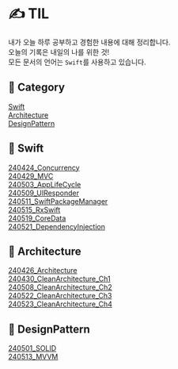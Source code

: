 # ✍️ TIL
내가 오늘 하루 공부하고 경험한 내용에 대해 정리합니다.</br>
오늘의 기록은 내일의 나를 위한 것!</br>
모든 문서의 언어는 `Swift`를 사용하고 있습니다.</br>

## 📝 Category
[Swift](#-Swift)</br>
[Architecture](#-Architecture)</br>
[DesignPattern](#-DesignPattern)</br>

## 📂 Swift
[240424_Concurrency](https://github.com/Diana-yjh/TIL/blob/main/Swift/240424_Concurrency.md)</br>
[240429_MVC](https://github.com/Diana-yjh/TIL/blob/main/Swift/240429_MVC.md)</br>
[240503_AppLifeCycle](https://github.com/Diana-yjh/TIL/blob/main/Swift/240503_AppLifeCycle.md)</br>
[240509_UIResponder](https://github.com/Diana-yjh/TIL/blob/main/Swift/240509_UIResponder.md)</br>
[240511_SwiftPackageManager](https://github.com/Diana-yjh/TIL/blob/main/Swift/240511_SwiftPackageManager.md)</br>
[240515_RxSwift](https://github.com/Diana-yjh/TIL/blob/main/Swift/240515_RxSwift.md)</br>
[240519_CoreData](https://github.com/Diana-yjh/TIL/blob/main/Swift/240519_CoreData.md)</br>
[240521_DependencyInjection](https://github.com/Diana-yjh/TIL/blob/main/Swift/240521_DependencyInjection.md)</br>

## 📂 Architecture
[240426_Architecture](https://github.com/Diana-yjh/TIL/blob/main/Architecture/240426_Architecture.md)</br>
[240430_CleanArchitecture_Ch1](https://github.com/Diana-yjh/TIL/blob/main/Architecture/240430_CleanArchitecture_Ch1.md)</br>
[240508_CleanArchitecture_Ch2](https://github.com/Diana-yjh/TIL/blob/main/Architecture/240508_CleanArchitecture_Ch2.md)</br>
[240522_CleanArchitecture_Ch3](https://github.com/Diana-yjh/TIL/blob/main/Architecture/240522_CleanArchitecture_Ch3.md)</br>
[240523_CleanArchitecture_Ch4](https://github.com/Diana-yjh/TIL/blob/main/Architecture/240523_CleanArchitecture_Ch4.md)</br>

## 📂 DesignPattern
[240501_SOLID](https://github.com/Diana-yjh/TIL/blob/main/DesignPattern/240501_SOLID.md)</br>
[240513_MVVM](https://github.com/Diana-yjh/TIL/blob/main/DesignPattern/240513_MVVM.md)
